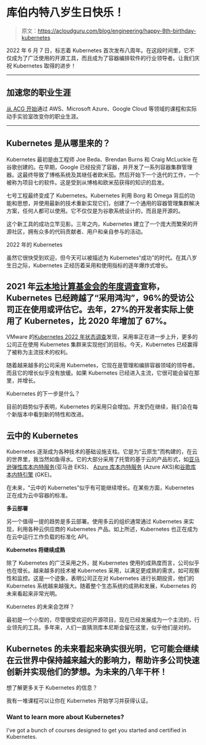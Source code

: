 # 库伯内特八岁生日快乐！

> 原文：<https://acloudguru.com/blog/engineering/happy-8th-birthday-kubernetes>

2022 年 6 月 7 日，标志着 Kubernetes 首次发布八周年。在这段时间里，它不仅成为了广泛使用的开源工具，而且成为了容器编排软件的行业领导者。让我们庆祝 Kubernetes 取得的进步！

* * *

## 加速您的职业生涯

[从 ACG 开始](https://acloudguru.com/pricing)通过 AWS、Microsoft Azure、Google Cloud 等领域的课程和实际动手实验室改变你的职业生涯。

* * *

## Kubernetes 是从哪里来的？

Kubernetes 最初是由工程师 Joe Beda、Brendan Burns 和 Craig McLuckie 在谷歌创建的。在早期，Google 已经投资了容器，并开发了一系列容器集群管理器。这最终导致了博格系统及其继任者欧米茄。然后开始下一个迭代的工作，一个被称为项目七的软件。这是受到从博格和欧米茄获得的知识的启发。

七号工程最终变成了 Kubernetes。Kubernetes 利用 Borg 和 Omega 背后的功能和思想，并使用最新的技术重新实现它们，创建了一个通用的容器管理集群解决方案，任何人都可以使用。它不仅仅是为谷歌系统设计的，而且是开源的。

这个新工具的成功立竿见影。三年之内，Kubernetes 建立了一个庞大而繁荣的开源社区，拥有众多的代码贡献者、用户和亲自参与的活动。

2022 年的 Kubernetes

虽然它很快受到欢迎，但今天可以被描述为 Kubernetes“成功”的时代。在其八岁生日之际，Kubernetes 正经历着采用和使用指标的逐年爆炸式增长。

## 2021 年[云本地计算基金会的年度调查](https://www.cncf.io/reports/cncf-annual-survey-2021/)宣称，Kubernetes 已经跨越了“采用鸿沟”，96%的受访公司正在使用或评估它。去年，27%的开发者实际上使用了 Kubernetes，比 2020 年增加了 67%。

VMware 的[Kubernetes 2022 年状态调查](https://hello-tanzu.vmware.com/state-of-kubernetes-2022/)发现，采用率正在进一步上升，更多的公司正在使用 Kubernetes 集群来实现他们的目标。今天，Kubernetes 已经赢得了被称为主流技术的权利。

随着越来越多的公司采用 Kubernetes，它现在是管理和编排容器领域的领导者。而且它的增长似乎没有放缓。如果 Kubernetes 已经进入主流，它很可能会留在那里，并增长。

Kubernetes 的下一步是什么？

目前的趋势似乎表明，Kubernetes 的采用只会增加。开发仍在继续，我们会在每个新版本中看到新的特性和改进。

## **云中的 Kubernetes**

Kubernetes 逐渐成为各种技术的基础设施支柱。它是为“云原生”而构建的，在云的世界里，我当然如鱼得水。它的大部分采用了托管的基于云的产品形式，如[亚马逊弹性库本内特服务](https://aws.amazon.com/eks/)(亚马逊 EKS)、 [Azure 库本内特服务](https://azure.microsoft.com/en-au/services/kubernetes-service/#overview) (Azure AKS)和[谷歌库本内特引擎](https://cloud.google.com/kubernetes-engine) (GKE)。

在未来，“云中的 Kubernetes”似乎有可能继续增长。在某些方面，Kubernetes 正在成为云中容器的标准。

**多云部署**

另一个值得一提的趋势是多云部署。使用多云的组织通常通过 Kubernetes 来实现，利用各种云供应商的 Kubernetes 产品。如上所述，Kubernetes 也正在成为在云中运行工作负载的标准化 API。

**Kubernetes 将继续成熟**

除了 Kubernetes 的广泛采用之外，就 Kubernetes 使用的成熟度而言，公司似乎也在增长。越来越多的技术被 Kubernetes 采用，以满足更成熟的需求，如可观察性和监控。这是一个迹象，表明公司正在对 Kubernetes 进行长期投资，他们的 Kubernetes 系统越来越强大。随着整个生态系统的成熟和发展，Kubernetes 的未来看起来非常光明。

Kubernetes 的未来会怎样？

最初是一个小型的，尽管很受欢迎的开源项目，现在已经发展成为一个主流的，行业领先的工具。多年来，人们一直猜测库本尼斯会留在这里，似乎他们是对的。

## Kubernetes 的未来看起来确实很光明，它可能会继续在云世界中保持越来越大的影响力，帮助许多公司快速创新并实现他们的梦想。为未来的八年干杯！

想了解更多关于 Kubernetes 的信息？

我有一堆课程可以让你在 Kubernetes 开始学习并获得认证。

### Want to learn more about Kubernetes?

I’ve got a bunch of courses designed to get you started and certified in Kubernetes.